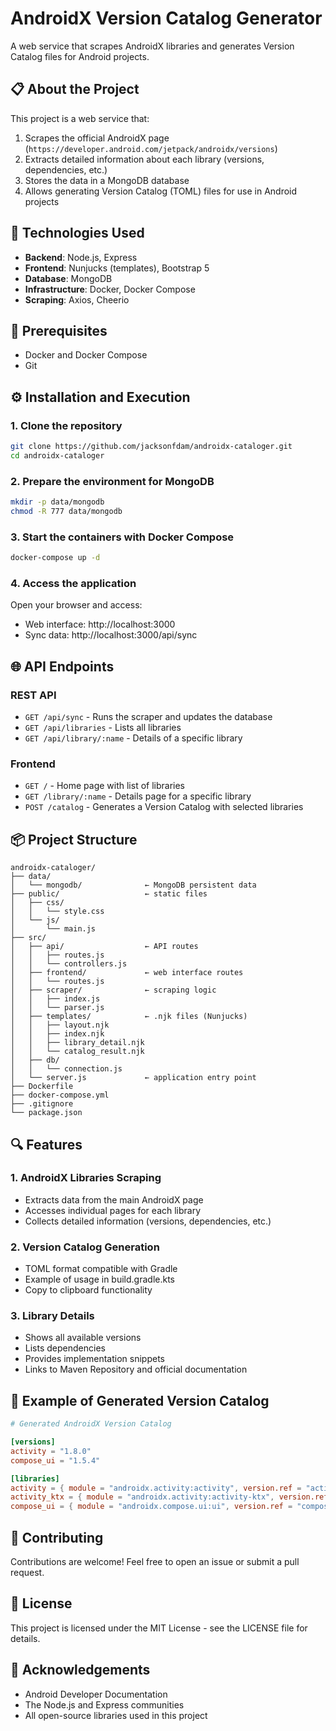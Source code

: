 # AndroidX Version Catalog Generator

A web service that scrapes AndroidX libraries and generates Version Catalog files for Android projects.

## 📋 About the Project

This project is a web service that:

1. Scrapes the official AndroidX page (`https://developer.android.com/jetpack/androidx/versions`)
2. Extracts detailed information about each library (versions, dependencies, etc.)
3. Stores the data in a MongoDB database
4. Allows generating Version Catalog (TOML) files for use in Android projects

## 🚀 Technologies Used

- **Backend**: Node.js, Express
- **Frontend**: Nunjucks (templates), Bootstrap 5
- **Database**: MongoDB
- **Infrastructure**: Docker, Docker Compose
- **Scraping**: Axios, Cheerio

## 🔧 Prerequisites

- Docker and Docker Compose
- Git

## ⚙️ Installation and Execution

### 1. Clone the repository

```bash
git clone https://github.com/jacksonfdam/androidx-cataloger.git
cd androidx-cataloger
```

### 2. Prepare the environment for MongoDB

```bash
mkdir -p data/mongodb
chmod -R 777 data/mongodb
```

### 3. Start the containers with Docker Compose

```bash
docker-compose up -d
```

### 4. Access the application

Open your browser and access:
- Web interface: http://localhost:3000
- Sync data: http://localhost:3000/api/sync

## 🌐 API Endpoints

### REST API

- `GET /api/sync` - Runs the scraper and updates the database
- `GET /api/libraries` - Lists all libraries
- `GET /api/library/:name` - Details of a specific library

### Frontend

- `GET /` - Home page with list of libraries
- `GET /library/:name` - Details page for a specific library
- `POST /catalog` - Generates a Version Catalog with selected libraries

## 📦 Project Structure

```
androidx-cataloger/
├── data/
│   └── mongodb/              ← MongoDB persistent data
├── public/                   ← static files
│   ├── css/
│   │   └── style.css
│   └── js/
│       └── main.js
├── src/
│   ├── api/                  ← API routes
│   │   ├── routes.js
│   │   └── controllers.js
│   ├── frontend/             ← web interface routes
│   │   └── routes.js
│   ├── scraper/              ← scraping logic
│   │   ├── index.js
│   │   └── parser.js
│   ├── templates/            ← .njk files (Nunjucks)
│   │   ├── layout.njk
│   │   ├── index.njk
│   │   ├── library_detail.njk
│   │   └── catalog_result.njk
│   ├── db/
│   │   └── connection.js
│   └── server.js             ← application entry point
├── Dockerfile
├── docker-compose.yml
├── .gitignore
└── package.json
```

## 🔍 Features

### 1. AndroidX Libraries Scraping
- Extracts data from the main AndroidX page
- Accesses individual pages for each library
- Collects detailed information (versions, dependencies, etc.)

### 2. Version Catalog Generation
- TOML format compatible with Gradle
- Example of usage in build.gradle.kts
- Copy to clipboard functionality

### 3. Library Details
- Shows all available versions
- Lists dependencies
- Provides implementation snippets
- Links to Maven Repository and official documentation

## 📝 Example of Generated Version Catalog

```toml
# Generated AndroidX Version Catalog

[versions]
activity = "1.8.0"
compose_ui = "1.5.4"

[libraries]
activity = { module = "androidx.activity:activity", version.ref = "activity" }
activity_ktx = { module = "androidx.activity:activity-ktx", version.ref = "activity" }
compose_ui = { module = "androidx.compose.ui:ui", version.ref = "compose_ui" }
```

## 🤝 Contributing

Contributions are welcome! Feel free to open an issue or submit a pull request.

## 📄 License

This project is licensed under the MIT License - see the LICENSE file for details.

## 🙏 Acknowledgements

- Android Developer Documentation
- The Node.js and Express communities
- All open-source libraries used in this project